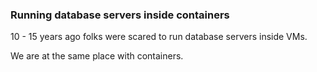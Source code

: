 ### Running database servers inside containers

10 - 15 years ago folks were scared to run database servers inside VMs.

We are at the same place with containers.
